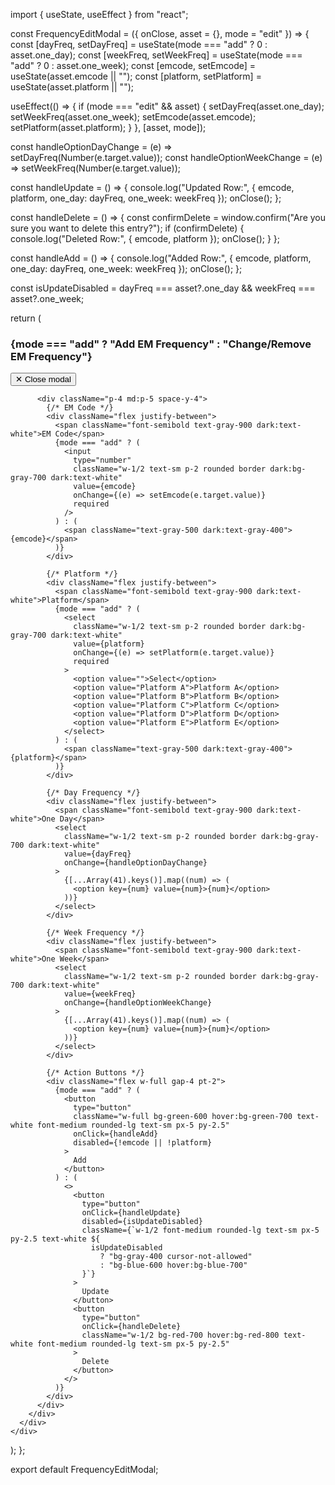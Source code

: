 import { useState, useEffect } from "react";

const FrequencyEditModal = ({ onClose, asset = {}, mode = "edit" }) => {
  const [dayFreq, setDayFreq] = useState(mode === "add" ? 0 : asset.one_day);
  const [weekFreq, setWeekFreq] = useState(mode === "add" ? 0 : asset.one_week);
  const [emcode, setEmcode] = useState(asset.emcode || "");
  const [platform, setPlatform] = useState(asset.platform || "");

  useEffect(() => {
    if (mode === "edit" && asset) {
      setDayFreq(asset.one_day);
      setWeekFreq(asset.one_week);
      setEmcode(asset.emcode);
      setPlatform(asset.platform);
    }
  }, [asset, mode]);

  const handleOptionDayChange = (e) => setDayFreq(Number(e.target.value));
  const handleOptionWeekChange = (e) => setWeekFreq(Number(e.target.value));

  const handleUpdate = () => {
    console.log("Updated Row:", { emcode, platform, one_day: dayFreq, one_week: weekFreq });
    onClose();
  };

  const handleDelete = () => {
    const confirmDelete = window.confirm("Are you sure you want to delete this entry?");
    if (confirmDelete) {
      console.log("Deleted Row:", { emcode, platform });
      onClose();
    }
  };

  const handleAdd = () => {
    console.log("Added Row:", { emcode, platform, one_day: dayFreq, one_week: weekFreq });
    onClose();
  };

  const isUpdateDisabled = dayFreq === asset?.one_day && weekFreq === asset?.one_week;

  return (
    <div className="fixed inset-0 z-50 flex justify-center items-center w-full h-full bg-gray-800 bg-opacity-50">
      <div className="relative p-4 w-full max-w-md max-h-full">
        <div className="relative border border-gray-400 bg-white rounded-lg shadow dark:bg-gray-800 dark:border-gray-600">
          <div className="flex items-center justify-between p-4 md:p-5 border-b rounded-t dark:border-gray-600">
            <h3 className="text-lg font-semibold text-gray-900 dark:text-white">
              {mode === "add" ? "Add EM Frequency" : "Change/Remove EM Frequency"}
            </h3>
            <button
              type="button"
              className="text-gray-400 hover:bg-gray-200 hover:text-gray-900 rounded-lg text-sm h-8 w-8 dark:hover:bg-gray-600 dark:hover:text-white"
              onClick={onClose}
            >
              ✕
              <span className="sr-only">Close modal</span>
            </button>
          </div>

          <div className="p-4 md:p-5 space-y-4">
            {/* EM Code */}
            <div className="flex justify-between">
              <span className="font-semibold text-gray-900 dark:text-white">EM Code</span>
              {mode === "add" ? (
                <input
                  type="number"
                  className="w-1/2 text-sm p-2 rounded border dark:bg-gray-700 dark:text-white"
                  value={emcode}
                  onChange={(e) => setEmcode(e.target.value)}
                  required
                />
              ) : (
                <span className="text-gray-500 dark:text-gray-400">{emcode}</span>
              )}
            </div>

            {/* Platform */}
            <div className="flex justify-between">
              <span className="font-semibold text-gray-900 dark:text-white">Platform</span>
              {mode === "add" ? (
                <select
                  className="w-1/2 text-sm p-2 rounded border dark:bg-gray-700 dark:text-white"
                  value={platform}
                  onChange={(e) => setPlatform(e.target.value)}
                  required
                >
                  <option value="">Select</option>
                  <option value="Platform A">Platform A</option>
                  <option value="Platform B">Platform B</option>
                  <option value="Platform C">Platform C</option>
                  <option value="Platform D">Platform D</option>
                  <option value="Platform E">Platform E</option>
                </select>
              ) : (
                <span className="text-gray-500 dark:text-gray-400">{platform}</span>
              )}
            </div>

            {/* Day Frequency */}
            <div className="flex justify-between">
              <span className="font-semibold text-gray-900 dark:text-white">One Day</span>
              <select
                className="w-1/2 text-sm p-2 rounded border dark:bg-gray-700 dark:text-white"
                value={dayFreq}
                onChange={handleOptionDayChange}
              >
                {[...Array(41).keys()].map((num) => (
                  <option key={num} value={num}>{num}</option>
                ))}
              </select>
            </div>

            {/* Week Frequency */}
            <div className="flex justify-between">
              <span className="font-semibold text-gray-900 dark:text-white">One Week</span>
              <select
                className="w-1/2 text-sm p-2 rounded border dark:bg-gray-700 dark:text-white"
                value={weekFreq}
                onChange={handleOptionWeekChange}
              >
                {[...Array(41).keys()].map((num) => (
                  <option key={num} value={num}>{num}</option>
                ))}
              </select>
            </div>

            {/* Action Buttons */}
            <div className="flex w-full gap-4 pt-2">
              {mode === "add" ? (
                <button
                  type="button"
                  className="w-full bg-green-600 hover:bg-green-700 text-white font-medium rounded-lg text-sm px-5 py-2.5"
                  onClick={handleAdd}
                  disabled={!emcode || !platform}
                >
                  Add
                </button>
              ) : (
                <>
                  <button
                    type="button"
                    onClick={handleUpdate}
                    disabled={isUpdateDisabled}
                    className={`w-1/2 font-medium rounded-lg text-sm px-5 py-2.5 text-white ${
                      isUpdateDisabled
                        ? "bg-gray-400 cursor-not-allowed"
                        : "bg-blue-600 hover:bg-blue-700"
                    }`}
                  >
                    Update
                  </button>
                  <button
                    type="button"
                    onClick={handleDelete}
                    className="w-1/2 bg-red-700 hover:bg-red-800 text-white font-medium rounded-lg text-sm px-5 py-2.5"
                  >
                    Delete
                  </button>
                </>
              )}
            </div>
          </div>
        </div>
      </div>
    </div>
  );
};

export default FrequencyEditModal;
